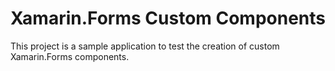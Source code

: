 # Xamarin.Forms Custom Components

This project is a sample application to test the creation of custom Xamarin.Forms components.